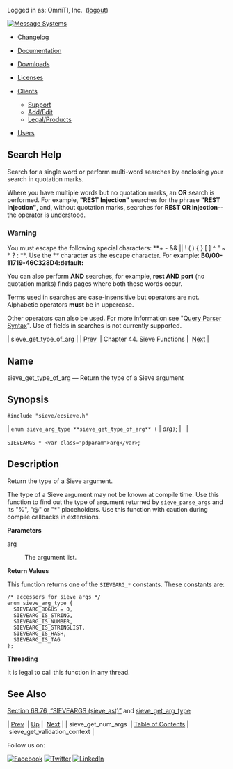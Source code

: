 Logged in as: OmniTI, Inc.  ([logout](https://support.messagesystems.com/logout.php))

[![Message Systems](https://support.messagesystems.com/images/ms-white205.png)](https://support.messagesystems.com/start.php) 

*   [Changelog](https://support.messagesystems.com/start.php?show=changelog)
*   [Documentation](https://support.messagesystems.com/docs/)
*   [Downloads](https://support.messagesystems.com/start.php)

*   [Licenses](https://support.messagesystems.com/license_summary.php)
*   <a href="">Clients</a>
    *   [Support](https://support.messagesystems.com/cs.php)
    *   [Add/Edit](https://support.messagesystems.com/edit_client.php)
    *   [Legal/Products](https://support.messagesystems.com/edit_products.php)
*   [Users](https://support.messagesystems.com/edit_customer.php)

## Search Help

Search for a single word or perform multi-word searches by enclosing your search in quotation marks.

Where you have multiple words but no quotation marks, an **OR** search is performed. For example, **"REST Injection"** searches for the phrase **"REST Injection"**, and, without quotation marks, searches for **REST OR Injection**--the operator is understood.

### Warning

You must escape the following special characters: **+ - && || ! ( ) { } [ ] ^ " ~ * ? : \**. Use the **\** character as the escape character. For example: **B0/00-11719-46C328D4\:default\:**

You can also perform **AND** searches, for example, **rest AND port** (no quotation marks) finds pages where both these words occur.

Terms used in searches are case-insensitive but operators are not. Alphabetic operators **must** be in uppercase.

Other operators can also be used. For more information see "[Query Parser Syntax](https://lucene.apache.org/core/old_versioned_docs/versions/3_0_0/queryparsersyntax.html)". Use of fields in searches is not currently supported.

| sieve_get_type_of_arg |
| [Prev](apis.sieve_get_num_args.php)  | Chapter 44. Sieve Functions |  [Next](apis.sieve_get_validate_context.php) |

<a name="apis.sieve_get_type_of_arg"></a>
## Name

sieve_get_type_of_arg — Return the type of a Sieve argument

## Synopsis

`#include "sieve/ecsieve.h"`

| `enum sieve_arg_type **sieve_get_type_of_arg** (` | <var class="pdparam">arg</var>`)`; |   |

`SIEVEARGS * <var class="pdparam">arg</var>`;<a name="idp32715360"></a>
## Description

Return the type of a Sieve argument.

The type of a Sieve argument may not be known at compile time. Use this function to find out the type of argument returned by `sieve_parse_args` and its "%", "@" or "*" placeholders. Use this function with caution during compile callbacks in extensions.

**Parameters**

<dl class="variablelist">

<dt>arg</dt>

<dd>

The argument list.

</dd>

</dl>

**Return Values**

This function returns one of the `SIEVEARG_*` constants. These constants are:

```
/* accessors for sieve args */
enum sieve_arg_type {
  SIEVEARG_BOGUS = 0,
  SIEVEARG_IS_STRING,
  SIEVEARG_IS_NUMBER,
  SIEVEARG_IS_STRINGLIST,
  SIEVEARG_IS_HASH,
  SIEVEARG_IS_TAG
};
```
**Threading**

It is legal to call this function in any thread.

<a name="idp32724160"></a>
## See Also

[Section 68.76, “SIEVEARGS (sieve_ast)”](structs.sieve_ast.php "68.76. SIEVEARGS (sieve_ast)") and [sieve_get_arg_type](apis.sieve_get_arg_type.php "sieve_get_arg_type")

| [Prev](apis.sieve_get_num_args.php)  | [Up](sieve.php) |  [Next](apis.sieve_get_validate_context.php) |
| sieve_get_num_args  | [Table of Contents](index.php) |  sieve_get_validation_context |

Follow us on:

[![Facebook](https://support.messagesystems.com/images/icon-facebook.png)](http://www.facebook.com/messagesystems) [![Twitter](https://support.messagesystems.com/images/icon-twitter.png)](http://twitter.com/#!/MessageSystems) [![LinkedIn](https://support.messagesystems.com/images/icon-linkedin.png)](http://www.linkedin.com/company/message-systems)